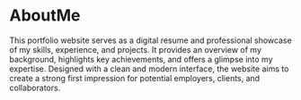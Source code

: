# AboutMe

This portfolio website serves as a digital resume and professional showcase of my skills, experience, and projects. It provides an overview of my background, highlights key achievements, and offers a glimpse into my expertise. Designed with a clean and modern interface, the website aims to create a strong first impression for potential employers, clients, and collaborators.
